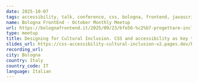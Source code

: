 ```yaml
---
date: 2025-10-07
tags: accessibility, talk, conference, css, bologna, frontend, javascript
name: Bologna FrontEnd - October Monthly Meetup
url: https://bolognafrontend.it/2025/09/23/bfe56-%c2%b7-progettare-inclusione-con-css-e-accessibilita/
type: meetup
title: Designing for Cultural Inclusion. CSS and accessibility as key tools
slides_url: https://css-accessibility-cultural-inclusion-v2.pages.dev/bologna-front-end-2025/
recording_url:
city: Bologna
country: Italy
country_code: IT
language: Italian
---
```

